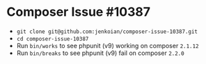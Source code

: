 # Composer Issue #10387

* `git clone git@github.com:jenkoian/composer-issue-10387.git`
* `cd composer-issue-10387`
* Run `bin/works` to see phpunit (v9) working on composer `2.1.12`
* Run `bin/breaks` to see phpunit (v9) fail on composer `2.2.0`